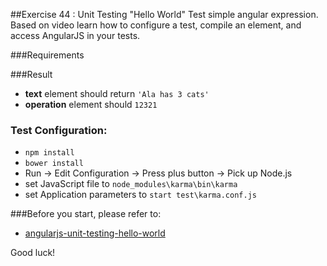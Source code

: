 ##Exercise 44 : Unit Testing "Hello World"
Test simple angular expression. Based on video learn how to configure a test, compile an element, and access AngularJS in your tests.

###Requirements

###Result
* **text** element should return ```'Ala has 3 cats'```
* **operation** element should ```12321```


### Test Configuration:
* ```npm install```
* ```bower install```
* Run -> Edit Configuration -> Press plus button -> Pick up Node.js
* set JavaScript file to ```node_modules\karma\bin\karma```
* set Application parameters to ```start test\karma.conf.js```

###Before you start, please refer to:
* [angularjs-unit-testing-hello-world](https://egghead.io/lessons/angularjs-unit-testing-hello-world)

Good luck!
